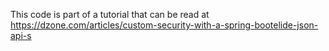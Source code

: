 This code is part of a tutorial that can be read at https://dzone.com/articles/custom-security-with-a-spring-bootelide-json-api-s
